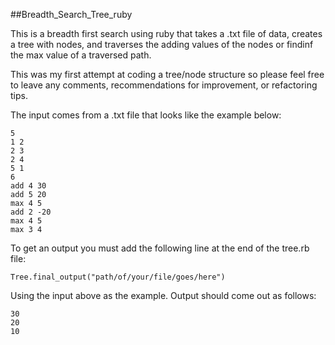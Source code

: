 ##Breadth_Search_Tree_ruby

This is a breadth first search using ruby that takes a .txt file of data, creates a tree with nodes, 
and traverses the adding values of the nodes or findinf the max value of a traversed path.

This was my first attempt at coding a tree/node structure so please feel free 
to leave any comments, recommendations for improvement, or refactoring tips.


The input comes from a .txt file that looks like the example below:
```
5
1 2
2 3
2 4
5 1
6
add 4 30
add 5 20
max 4 5
add 2 -20
max 4 5
max 3 4
```
To get an output you must add the following line at the end of the tree.rb file:

`Tree.final_output("path/of/your/file/goes/here")`

Using the input above as the example. Output should come out as follows:
```
30
20
10
```

